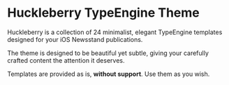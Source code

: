 # Huckleberry TypeEngine Theme

Huckleberry is a collection of 24 minimalist, elegant TypeEngine templates designed for your iOS Newsstand publications.

The theme is designed to be beautiful yet subtle, giving your carefully crafted content the attention it deserves.

Templates are provided as is, **without support**. Use them as you wish.